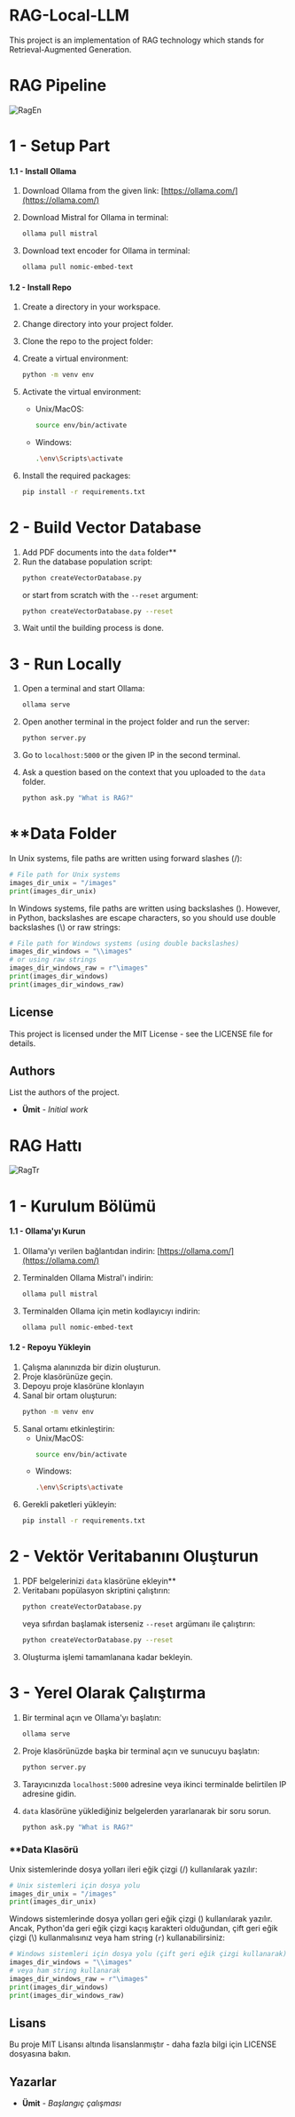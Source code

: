 # RAG-Local-LLM
This project is an implementation of RAG technology which stands for Retrieval-Augmented Generation.


# RAG Pipeline
![RagEn](new1.png)

# 1 - Setup Part

#### 1.1 - Install Ollama

1. Download Ollama from the given link: [https://ollama.com/](https://ollama.com/)

2. Download Mistral for Ollama in terminal: 
   ```sh
   ollama pull mistral
   ```

3. Download text encoder for Ollama in terminal: 
   ```sh
   ollama pull nomic-embed-text
   ```

#### 1.2 - Install Repo

1. Create a directory in your workspace.
2. Change directory into your project folder.
3. Clone the repo to the project folder:

4. Create a virtual environment:
   ```sh
   python -m venv env
   ```
5. Activate the virtual environment:
   - Unix/MacOS:
     ```sh
     source env/bin/activate
     ```
   - Windows:
     ```sh
     .\env\Scripts\activate
     ```
6. Install the required packages:
   ```sh
   pip install -r requirements.txt
   ```

# 2 - Build Vector Database

1. Add PDF documents into the `data` folder**
2. Run the database population script:
   ```sh
   python createVectorDatabase.py
   ```
   or start from scratch with the `--reset` argument:
   ```sh
   python createVectorDatabase.py --reset
   ```
3. Wait until the building process is done.


# 3 - Run Locally

1. Open a terminal and start Ollama:
   ```sh
   ollama serve
   ```
2. Open another terminal in the project folder and run the server:
   ```sh
   python server.py
   ```
3. Go to `localhost:5000` or the given IP in the second terminal.
4. Ask a question based on the context that you uploaded to the `data` folder.
   
     ```sh
   python ask.py "What is RAG?"
   ```

# **Data Folder

In Unix systems, file paths are written using forward slashes (/):

```python
# File path for Unix systems
images_dir_unix = "/images"
print(images_dir_unix)
```

In Windows systems, file paths are written using backslashes (\). However, in Python, backslashes are escape characters, so you should use double backslashes (\\) or raw strings:

```python
# File path for Windows systems (using double backslashes)
images_dir_windows = "\\images"
# or using raw strings
images_dir_windows_raw = r"\images"
print(images_dir_windows)
print(images_dir_windows_raw)
```

## License

This project is licensed under the MIT License - see the LICENSE file for details.

## Authors

List the authors of the project.

- **Ümit** - *Initial work* 



# RAG Hattı
![RagTr](new2.png)


# 1 - Kurulum Bölümü
#### 1.1 - Ollama'yı Kurun

1. Ollama'yı verilen bağlantıdan indirin: [https://ollama.com/](https://ollama.com/)

2. Terminalden Ollama Mistral'ı indirin: 
   ```sh
   ollama pull mistral
   ```

3. Terminalden Ollama için metin kodlayıcıyı indirin: 
   ```sh
   ollama pull nomic-embed-text
   ```

#### 1.2 - Repoyu Yükleyin

1. Çalışma alanınızda bir dizin oluşturun.
2. Proje klasörünüze geçin.
3. Depoyu proje klasörüne klonlayın
4. Sanal bir ortam oluşturun:
   ```sh
   python -m venv env
   ```
5. Sanal ortamı etkinleştirin:
   - Unix/MacOS:
     ```sh
     source env/bin/activate
     ```
   - Windows:
     ```sh
     .\env\Scripts\activate
     ```
6. Gerekli paketleri yükleyin:
   ```sh
   pip install -r requirements.txt
   ```

# 2 - Vektör Veritabanını Oluşturun

1. PDF belgelerinizi `data` klasörüne ekleyin**
2. Veritabanı popülasyon skriptini çalıştırın:
   ```sh
   python createVectorDatabase.py
   ```
   veya sıfırdan başlamak isterseniz `--reset` argümanı ile çalıştırın:
   ```sh
   python createVectorDatabase.py --reset
   ```
3. Oluşturma işlemi tamamlanana kadar bekleyin.

# 3 - Yerel Olarak Çalıştırma

1. Bir terminal açın ve Ollama'yı başlatın:
   ```sh
   ollama serve
   ```
2. Proje klasörünüzde başka bir terminal açın ve sunucuyu başlatın:
   ```sh
   python server.py
   ```
3. Tarayıcınızda `localhost:5000` adresine veya ikinci terminalde belirtilen IP adresine gidin.
4. `data` klasörüne yüklediğiniz belgelerden yararlanarak bir soru sorun.
   
     ```sh
   python ask.py "What is RAG?"
   ```

### **Data Klasörü

Unix sistemlerinde dosya yolları ileri eğik çizgi (/) kullanılarak yazılır:

```python
# Unix sistemleri için dosya yolu
images_dir_unix = "/images"
print(images_dir_unix)
```

Windows sistemlerinde dosya yolları geri eğik çizgi (\) kullanılarak yazılır. Ancak, Python'da geri eğik çizgi kaçış karakteri olduğundan, çift geri eğik çizgi (\\) kullanmalısınız veya ham string (`r`) kullanabilirsiniz:

```python
# Windows sistemleri için dosya yolu (çift geri eğik çizgi kullanarak)
images_dir_windows = "\\images"
# veya ham string kullanarak
images_dir_windows_raw = r"\images"
print(images_dir_windows)
print(images_dir_windows_raw)
```

## Lisans

Bu proje MIT Lisansı altında lisanslanmıştır - daha fazla bilgi için LICENSE dosyasına bakın.

## Yazarlar


- **Ümit** - *Başlangıç çalışması* 



